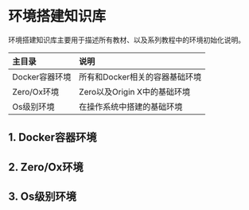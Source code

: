 # 环境搭建知识库

环境搭建知识库主要用于描述所有教材、以及系列教程中的环境初始化说明。

| 主目录 | 说明 |
| :--- | :--- |
| Docker容器环境 | 所有和Docker相关的容器基础环境 |
| Zero/Ox环境 | Zero以及Origin X中的基础环境 |
| Os级别环境 | 在操作系统中搭建的基础环境 |

## 1. Docker容器环境

## 2. Zero/Ox环境

## 3. Os级别环境



